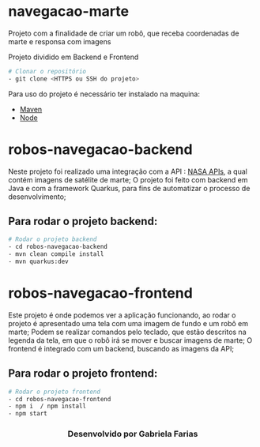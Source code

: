 # navegacao-marte
Projeto com a finalidade de criar um robô, que receba coordenadas de marte e responsa com imagens


Projeto dividido em Backend e Frontend

```bash
# Clonar o repositório
- git clone <HTTPS ou SSH do projeto>
```

Para uso do projeto é necessário ter instalado na maquina:
- [Maven](https://maven.apache.org/install.html)
- [Node](https://nodejs.org/en)

# robos-navegacao-backend
Neste projeto foi realizado uma integração com a API : [NASA APIs](https://api.nasa.gov/), a qual contém imagens de satélite de marte;
O projeto foi feito com backend em Java e com a framework Quarkus, para fins de automatizar o processo de desenvolvimento;

## Para rodar o projeto backend:

```bash
# Rodar o projeto backend
- cd robos-navegacao-backend
- mvn clean compile install
- mvn quarkus:dev
```

# robos-navegacao-frontend
Este projeto é onde podemos ver a aplicação funcionando, ao rodar o projeto é apresentado uma tela com uma imagem de fundo e um robô em marte;
Podem se realizar comandos pelo teclado, que estão descritos na legenda da tela, em que o robô irá se mover e buscar imagens de marte;
O frontend é integrado com um backend, buscando as imagens da API;

## Para rodar o projeto frontend:

```bash
# Rodar o projeto frontend
- cd robos-navegacao-frontend
- npm i  / npm install
- npm start
```



<h3 align="center">Desenvolvido por Gabriela Farias</h3>

